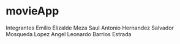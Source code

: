 # movieApp

Integrantes
    Emilio Elizalde Meza
    Saul Antonio Hernandez
    Salvador Mosqueda Lopez
    Angel Leonardo Barrios Estrada
